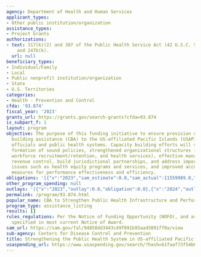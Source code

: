 ```yaml
---
agency: Department of Health and Human Services
applicant_types:
- Other public institution/organization
assistance_types:
- Project Grants
authorizations:
- text: 317(k)(2) and 307 of the Public Health Service Act (42 U.S.C. Sections 242(l)
    and 247b(k).
  url: null
beneficiary_types:
- Individual/Family
- Local
- Public nonprofit institution/organization
- State
- U.S. Territories
categories:
- Health - Prevention and Control
cfda: '93.874'
fiscal_year: '2023'
grants_url: https://grants.gov/search-grants?cfda=93.874
is_subpart_f: 1
layout: program
objective: The purpose of this funding initiative to ensure provision of capacity
  building assistance (CBA) to the US-affiliated Pacific Islands (USAPI) public health
  officials and public health systems. Capacity building efforts will support the
  formation of sound policies, strengthened organizational structures (e.g., governance,
  workforce recruitment/retention, and health services), effective management and
  revenue control, build jurisdictional partnerships, and address important cross-cutting
  issues such as health equity programs and services, and improved accountability
  measures for performance effectiveness and efficiency.
obligations: '[{"x":"2023","sam_estimate":0.0,"sam_actual":11559989.0,"usa_spending_actual":11559989.0},{"x":"2024","sam_estimate":0.0,"sam_actual":6121497.0,"usa_spending_actual":6015693.96},{"x":"2025","sam_estimate":0.0,"sam_actual":11559989.0,"usa_spending_actual":0.0}]'
other_program_spending: null
outlays: '[{"x":"2023","outlay":0.0,"obligation":0.0},{"x":"2024","outlay":0.0,"obligation":0.0},{"x":"2025","outlay":0.0,"obligation":0.0}]'
permalink: /program/93.874.html
popular_name: CBA to Strengthen Public Health Infrastructure and Performance in USAPIs
program_type: assistance_listing
results: []
rules_regulations: Per the Notice of Funding Opportunity (NOFO), and as additionally
  specified in most current Notice of Award.
sam_url: https://sam.gov/fal/94858dd3443c49f091b93aad5091ff0a/view
sub-agency: Centers for Disease Control and Prevention
title: Strengthening the Public Health System in US-affiliated Pacific Islands
usaspending_url: https://www.usaspending.gov/search/?hash=b1faaf73f54b69c5cac5a4d99f195f97
---
```

